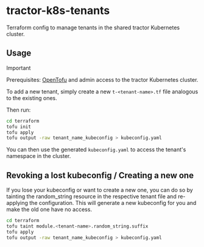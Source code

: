 # tractor-k8s-tenants

Terraform config to manage tenants in the shared tractor Kubernetes cluster.

## Usage

> [!IMPORTANT]  
> Prerequisites: [OpenTofu](https://opentofu.org/docs/intro/install/) and admin access to the tractor Kubernetes cluster.

To add a new tenant, simply create a new `t-<tenant-name>.tf` file analogous to the existing ones.

Then run:

```bash
cd terraform
tofu init
tofu apply
tofu output -raw tenant_name_kubeconfig > kubeconfig.yaml
```

You can then use the generated `kubeconfig.yaml` to access the tenant's namespace in the cluster.

## Revoking a lost kubeconfig / Creating a new one

If you lose your kubeconfig or want to create a new one, you can do so by tainting the random_string resource in the respective tenant file and re-applying the configuration. This will generate a new kubeconfig for you and make the old one have no access.

```bash
cd terraform
tofu taint module.<tenant-name>.random_string.suffix
tofu apply
tofu output -raw tenant_name_kubeconfig > kubeconfig.yaml
```
